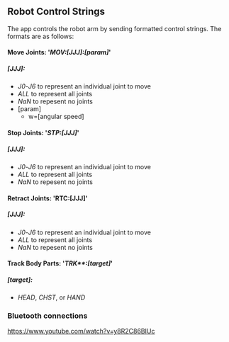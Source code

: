 ## Robot Control Strings

The app controls the robot arm by sending formatted control strings. The formats are as follows:

#### Move Joints: '_MOV:[JJJ]:[param]_'
##### [JJJ]:
- _J0_-_J6_ to represent an individual joint to move
- _ALL_ to represent all joints
- _NaN_ to repesent no joints
- [param]
    - w=[angular speed]

#### Stop Joints: '_STP:[JJJ]_'
##### [JJJ]: 
- _J0_-_J6_ to represent an individual joint to move
- _ALL_ to represent all joints
- _NaN_ to repesent no joints

#### Retract Joints: '__RTC:[JJJ]__'
##### [JJJ]: 
- _J0_-_J6_ to represent an individual joint to move
- _ALL_ to represent all joints
- _NaN_ to repesent no joints

#### Track Body Parts: '_TRK**:[target]_'
##### [target]: 
- _HEAD_, _CHST_, or _HAND_

### Bluetooth connections
https://www.youtube.com/watch?v=y8R2C86BIUc
